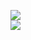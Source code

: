 [![](https://img.shields.io/badge/Made%20With-Github%20Spray-lightgrey.svg?style=for-the-badge&logo=github)](https://github.com/Annihil/github-spray#21855)  
[![](https://i.imgur.com/2DrTn0Z.gif)](https://github.com/Annihil/github-spray)